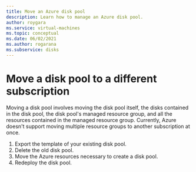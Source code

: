 ```yaml
---
title: Move an Azure disk pool
description: Learn how to manage an Azure disk pool.
author: roygara
ms.service: virtual-machines
ms.topic: conceptual
ms.date: 06/02/2021
ms.author: rogarana
ms.subservice: disks
---
```


# Move a disk pool to a different subscription

Moving a disk pool involves moving the disk pool itself, the disks contained in the disk pool, the disk pool's managed resource group, and all the resources contained in the managed resource group. Currently, Azure doesn't support moving multiple resource groups to another subscription at once. 

1. Export the template of your existing disk pool.
1. Delete the old disk pool.
1. Move the Azure resources necessary to create a disk pool.
1. Redeploy the disk pool.